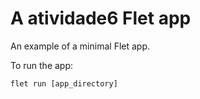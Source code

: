 # A atividade6 Flet app

An example of a minimal Flet app.

To run the app:

```
flet run [app_directory]
```